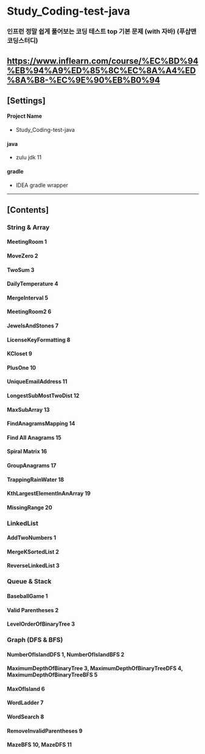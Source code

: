 # Study_Coding-test-java
### 인프런 정말 쉽게 풀어보는 코딩 테스트 top 기본 문제 (with 자바) (푸샵맨 코딩스터디)
https://www.inflearn.com/course/%EC%BD%94%EB%94%A9%ED%85%8C%EC%8A%A4%ED%8A%B8-%EC%9E%90%EB%B0%94
-----

## [Settings]
#### Project Name
* Study_Coding-test-java
#### java
* zulu jdk 11
#### gradle
* IDEA gradle wrapper
-----

## [Contents]
### String & Array

#### MeetingRoom 1

#### MoveZero 2

#### TwoSum 3

#### DailyTemperature 4

#### MergeInterval 5

#### MeetingRoom2 6

#### JewelsAndStones 7

#### LicenseKeyFormatting 8

#### KCloset 9

#### PlusOne 10

#### UniqueEmailAddress 11

#### LongestSubMostTwoDist 12

#### MaxSubArray 13

#### FindAnagramsMapping 14

#### Find All Anagrams 15

#### Spiral Matrix 16

#### GroupAnagrams 17

#### TrappingRainWater 18

#### KthLargestElementInAnArray 19

#### MissingRange 20

### LinkedList

#### AddTwoNumbers 1

#### MergeKSortedList 2

#### ReverseLinkedList 3

### Queue & Stack

#### BaseballGame 1

#### Valid Parentheses 2

#### LevelOrderOfBinaryTree 3

### Graph (DFS & BFS)

#### NumberOfIslandDFS 1, NumberOfIslandBFS 2

#### MaximumDepthOfBinaryTree 3, MaximumDepthOfBinaryTreeDFS 4, MaximumDepthOfBinaryTreeBFS 5

#### MaxOfIsland 6

#### WordLadder 7

#### WordSearch 8

#### RemoveInvalidParentheses 9

#### MazeBFS 10, MazeDFS 11

